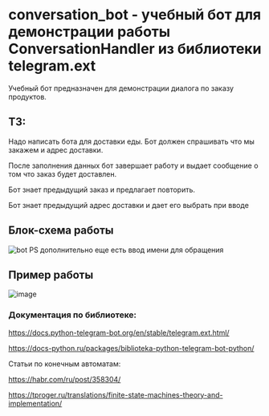 # conversation_bot - учебный бот для демонстрации работы ConversationHandler из библиотеки telegram.ext

Учебный бот предназначен для демонстрации диалога по заказу продуктов.


## ТЗ:
Надо написать бота для доставки еды.
Бот должен спрашивать что мы закажем и адрес доставки.​

После заполнения данных бот завершает работу и выдает сообщение о том что заказ будет доставлен.​

Бот знает предыдущий заказ и предлагает повторить.​

Бот знает предыдущий адрес доставки и дает его выбрать при вводе​

## Блок-схема работы

![bot](https://user-images.githubusercontent.com/8265804/171976048-66d69172-011f-41d4-a072-480069a9a36a.jpg)
PS дополнительно еще есть ввод имени для обращения

## Пример работы

![image](https://user-images.githubusercontent.com/8265804/171976084-98ed6740-22bd-4153-858e-f3883c12664a.png)


### Документация по библиотеке:

https://docs.python-telegram-bot.org/en/stable/telegram.ext.html/

https://docs-python.ru/packages/biblioteka-python-telegram-bot-python/

Статьи по конечным автоматам:

https://habr.com/ru/post/358304/

https://tproger.ru/translations/finite-state-machines-theory-and-implementation/
